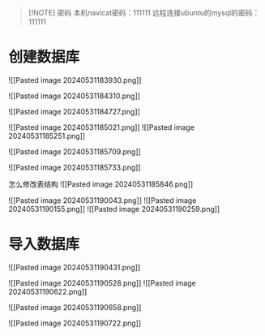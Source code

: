 
> [!NOTE] 密码
> 本机navicat密码：111111
> 远程连接ubuntu的mysql的密码：111111

# 创建数据库

![[Pasted image 20240531183930.png]]

![[Pasted image 20240531184310.png]]

![[Pasted image 20240531184727.png]]

![[Pasted image 20240531185021.png]]
![[Pasted image 20240531185251.png]]

![[Pasted image 20240531185709.png]]

![[Pasted image 20240531185733.png]]


怎么修改表结构
![[Pasted image 20240531185846.png]]

![[Pasted image 20240531190043.png]]
![[Pasted image 20240531190155.png]]
![[Pasted image 20240531190259.png]]
# 导入数据库

![[Pasted image 20240531190431.png]]

![[Pasted image 20240531190528.png]]
![[Pasted image 20240531190622.png]]

![[Pasted image 20240531190658.png]]

![[Pasted image 20240531190722.png]]